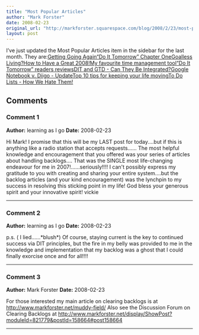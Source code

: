 ```yaml
---
title: "Most Popular Articles"
author: "Mark Forster"
date: 2008-02-23
original_url: "http://markforster.squarespace.com/blog/2008/2/23/most-popular-articles.html"
layout: post
---
```


I’ve just updated the Most Popular Articles item in the sidebar for the last month. They are:[Getting Going Again](/blog/2008/1/7/getting-going-again.html)[“Do It Tomorrow” Chapter One](/do-it-tomorrow-chapter-one/)[Goalless Living?](/blog/2008/1/11/goalless-living.html)[How to Have a Great 2008!](/blog/2008/1/15/how-to-have-a-great-2008.html)[My favourite time management tool](/blog/2006/9/17/my-favourite-time-management-tool.html)[“Do It Tomorrow” readers reviews](/do-it-tomorrow/)[DIT and GTD - Can They Be Integrated?](/forum/post/338405)[Google Notebook v. Diigo - Update](/blog/2008/1/9/google-notebook-v-diigo-update.html)[Top 10 tips for keeping your life moving](/blog/2006/12/19/top-10-tips-for-keeping-your-life-moving.html)[To Do Lists - How We Hate Them!](/to-do-lists/)

## Comments

### Comment 1
**Author:** learning as I go
**Date:** 2008-02-23

Hi Mark!
I promise that this will be my LAST post for today....but if this is anything like a radio station that accepts requests......
The most helpful knowledge and encouragement that you offered was your series of articles about handling backlogs....
That was the SINGLE most life-changing endeavour for me in 2007!......seriously!!!!
I can't possibly express my gratitude to you with creating and sharing your entire system....but the backlog articles (and your kind encouragement) was the lynchpin to my success in resolving this sticking point in my life! God bless your generous spirit and your innovative spirit!
vickie

---

### Comment 2
**Author:** learning as I go
**Date:** 2008-02-23

p.s. ( I lied......\*blush\*)
Of course, staying current is the key to continued success via DIT principles, but the fire in my belly was provided to me in the knowledge and implementation that my backlog was a ghost that I could finally exorcise once and for all!!!!

---

### Comment 3
**Author:** Mark Forster
**Date:** 2008-02-23

For those interested my main article on clearing backlogs is at <http://www.markforster.net/muddy-field/>
Also see the Discussion Forum on Clearing Backlogs at <http://www.markforster.net/display/ShowPost?moduleId=821779&postId=158664#post158664>

---

